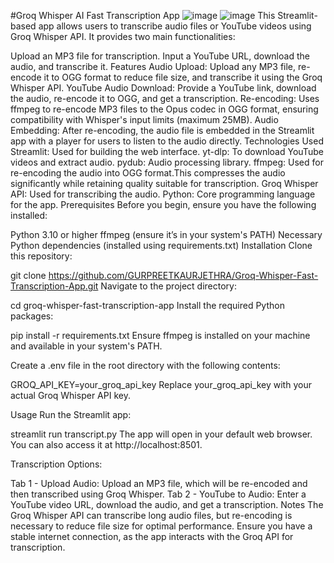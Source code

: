 #Groq Whisper AI Fast Transcription App
![image](https://github.com/user-attachments/assets/3ec81466-bde9-44ec-a39b-34c1cf7bd540)
![image](https://github.com/user-attachments/assets/2133fc53-2f0d-4c3f-83ef-16f3bf51eea2)
This Streamlit-based app allows users to transcribe audio files or YouTube videos using Groq Whisper API. It provides two main functionalities:

Upload an MP3 file for transcription.
Input a YouTube URL, download the audio, and transcribe it.
Features
Audio Upload: Upload any MP3 file, re-encode it to OGG format to reduce file size, and transcribe it using the Groq Whisper API.
YouTube Audio Download: Provide a YouTube link, download the audio, re-encode it to OGG, and get a transcription.
Re-encoding: Uses ffmpeg to re-encode MP3 files to the Opus codec in OGG format, ensuring compatibility with Whisper's input limits (maximum 25MB).
Audio Embedding: After re-encoding, the audio file is embedded in the Streamlit app with a player for users to listen to the audio directly.
Technologies Used
Streamlit: Used for building the web interface.
yt-dlp: To download YouTube videos and extract audio.
pydub: Audio processing library.
ffmpeg: Used for re-encoding the audio into OGG format.This compresses the audio significantly while retaining quality suitable for transcription.
Groq Whisper API: Used for transcribing the audio.
Python: Core programming language for the app.
Prerequisites
Before you begin, ensure you have the following installed:

Python 3.10 or higher
ffmpeg (ensure it’s in your system's PATH)
Necessary Python dependencies (installed using requirements.txt)
Installation
Clone this repository:

git clone https://github.com/GURPREETKAURJETHRA/Groq-Whisper-Fast-Transcription-App.git
Navigate to the project directory:

cd groq-whisper-fast-transcription-app
Install the required Python packages:

pip install -r requirements.txt
Ensure ffmpeg is installed on your machine and available in your system's PATH.

Create a .env file in the root directory with the following contents:

GROQ_API_KEY=your_groq_api_key
Replace your_groq_api_key with your actual Groq Whisper API key.

Usage
Run the Streamlit app:

streamlit run transcript.py
The app will open in your default web browser. You can also access it at http://localhost:8501.

Transcription Options:

Tab 1 - Upload Audio: Upload an MP3 file, which will be re-encoded and then transcribed using Groq Whisper.
Tab 2 - YouTube to Audio: Enter a YouTube video URL, download the audio, and get a transcription.
Notes
The Groq Whisper API can transcribe long audio files, but re-encoding is necessary to reduce file size for optimal performance.
Ensure you have a stable internet connection, as the app interacts with the Groq API for transcription.
